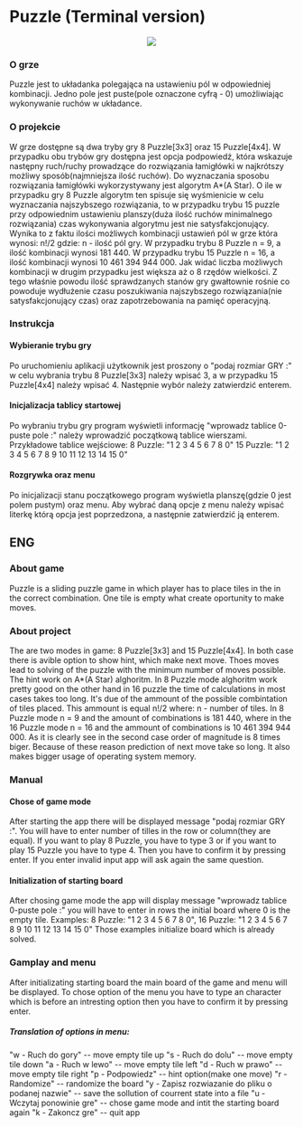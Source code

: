 # Puzzle (Terminal version) 

<p align="center">
  <img src="https://user-images.githubusercontent.com/49727204/107408875-d5c1eb00-6b0b-11eb-99be-8527eae6a681.gif">
</p>

### O grze

Puzzle jest to układanka polegająca na ustawieniu pól w odpowiedniej kombinacji. Jedno pole jest puste(pole oznaczone cyfrą - 0) umożliwiając wykonywanie ruchów w układance.

### O projekcie 

W grze dostępne są dwa tryby gry 8 Puzzle[3x3] oraz 15 Puzzle[4x4]. W przypadku obu trybów gry dostępna jest opcja podpowiedź, która wskazuje następny ruch/ruchy prowadzące do rozwiązania łamigłówki w najkrótszy możliwy sposób(najmniejsza ilość ruchów). Do wyznaczania sposobu rozwiązania łamigłówki wykorzystywany jest algorytm A*(A Star). O ile w przypadku gry 8 Puzzle algorytm ten spisuje się wyśmienicie w celu wyznaczania najszybszego rozwiązania, to w przypadku trybu 15 puzzle przy odpowiednim ustawieniu planszy(duża ilość ruchów minimalnego rozwiązania) czas wykonywania algorytmu jest nie satysfakcjonujący. Wynika to z faktu ilości możliwych kombinacji ustawień pól w grze która wynosi:  n!/2 gdzie: n - ilość pól gry. W przypadku trybu 8 Puzzle n = 9, a ilość kombinacji wynosi 181 440. W przypadku trybu 15 Puzzle n = 16, a ilość kombinacji wynosi 10 461 394 944 000. Jak widać liczba możliwych kombinacji w drugim przypadku jest większa aż o 8 rzędów wielkości. Z tego właśnie powodu ilość sprawdzanych stanów gry gwałtownie rośnie co powoduje wydłużenie czasu poszukiwania najszybszego rozwiązania(nie satysfakcjonujący czas) oraz zapotrzebowania na pamięć operacyjną.

### Instrukcja

#### Wybieranie trybu gry

Po uruchomieniu aplikacji użytkownik jest proszony o "podaj rozmiar GRY :" w celu wybrania trybu 8 Puzzle[3x3] należy wpisać 3, a w przypadku 15 Puzzle[4x4] należy wpisać 4. Następnie wybór należy zatwierdzić enterem.

#### Inicjalizacja tablicy startowej

Po wybraniu trybu gry program wyświetli informację "wprowadz tablice 0-puste pole :" należy wprowadzić początkową tablice wierszami. Przykładowe tablice wejściowe:
8 Puzzle: "1 2 3 4 5 6 7 8 0"
15 Puzzle: "1 2 3 4 5 6 7 8 9 10 11 12 13 14 15 0" 

#### Rozgrywka oraz menu

Po inicjalizacji stanu początkowego program wyświetla planszę(gdzie 0 jest polem pustym) oraz menu. Aby wybrać daną opcje z menu należy wpisać literkę którą opcja jest poprzedzona, a następnie zatwierdzić ją enterem.

## ENG

### About game

Puzzle is a sliding puzzle game in which player has to place tiles in the in the correct combination. One tile is empty what create oportunity to make moves.

### About project

The are two modes in game: 8 Puzzle[3x3] and 15 Puzzle[4x4]. In both case there is avible option to show hint, which make next move. Thoes moves lead to solving of the puzzle with the minimum number of moves possible. The hint work on A*(A Star) alghoritm. In 8 Puzzle mode alghoritm work pretty good on the other hand in 16 puzzle the time of calculations in most cases takes too long. It's due of the ammount of the possible combintation of tiles placed. This ammount is equal n!/2 where: n - number of tiles. In 8 Puzzle mode n = 9 and the amount of combinations is 181 440, where in the 16 Puzzle mode n = 16 and the ammount of combinations is 10 461 394 944 000. As it is clearly see in the second case order of magnitude is 8 times biger. Because of these reason prediction of next move take so long. It also makes bigger usage of operating system memory.

### Manual

#### Chose of game mode

After starting the app there will be displayed message "podaj rozmiar GRY :". You will have to enter number of tilles in the row or column(they are equal). If you want to play 8 Puzzle, you have to type 3 or if you want to play 15 Puzzle you have to type 4. Then you have to confirm it by pressing enter. If you enter invalid input app will ask again the same question.

#### Initialization of starting board

After chosing game mode the app will  display message "wprowadz tablice 0-puste pole :" you will have to enter in rows the initial board where 0 is the empty tile. Examples:
8 Puzzle: "1 2 3 4 5 6 7 8 0",
16 Puzzle: "1 2 3 4 5 6 7 8 9 10 11 12 13 14 15 0"
Those examples initialize board which is already solved.

### Gamplay and menu

After initializating starting board the main board of the game and menu will be displayed. To chose option of the menu you have to type an character which is before an intresting option then you have to confirm it by pressing enter. 

##### Translation of options in menu: 

"w - Ruch do gory" -- move empty tile up
"s - Ruch do dolu" -- move empty tile down
"a - Ruch w lewo" -- move empty tile left
"d - Ruch w prawo" -- move empty tile right
"p - Podpowiedz" -- hint option(make one move)
"r - Randomize" -- randomize the board
"y - Zapisz rozwiazanie do pliku o podanej nazwie" -- save the sollution of courrent state into a file
"u - Wczytaj ponowinie gre" -- chose game mode and intit the starting board again
"k - Zakoncz gre" -- quit app



